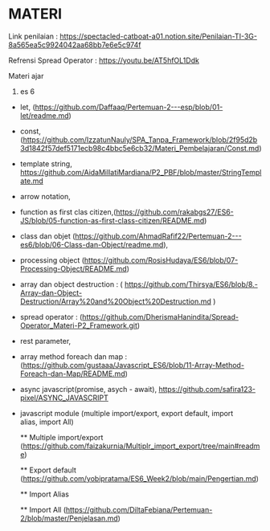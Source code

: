 # MATERI 
Link penilaian : https://spectacled-catboat-a01.notion.site/Penilaian-TI-3G-8a565ea5c9924042aa68bb7e6e5c974f

Refrensi Spread Operator : https://youtu.be/AT5hfOL1Ddk

Materi ajar 
1. es 6
- let, (https://github.com/Daffaaq/Pertemuan-2---esp/blob/01-let/readme.md)
- const, (https://github.com/IzzatunNauly/SPA_Tanpa_Framework/blob/2f95d2b3d1842f57def5171ecb98c4bbc5e6cb32/Materi_Pembelajaran/Const.md)
- template string,
https://github.com/AidaMillatiMardiana/P2_PBF/blob/master/StringTemplate.md 
- arrow notation,
- function as first clas citizen,(https://github.com/rakabgs27/ES6-JS/blob/05-function-as-first-class-citizen/README.md)
- class dan objet
(https://github.com/AhmadRafif22/Pertemuan-2---es6/blob/06-Class-dan-Object/readme.md),
- processing object (https://github.com/RosisHudaya/ES6/blob/07-Processing-Object/README.md)
- array dan object destruction : ( https://github.com/Thirsya/ES6/blob/8.-Array-dan-Object-Destruction/Array%20and%20Object%20Destruction.md )
- spread operator : (https://github.com/DherismaHanindita/Spread-Operator_Materi-P2_Framework.git)
- rest parameter,
- array method foreach dan map : (https://github.com/gustaaa/Javascript_ES6/blob/11-Array-Method-Foreach-dan-Map/README.md)
- async javascript(promise, asych - await), https://github.com/safira123-pixel/ASYNC_JAVASCRIPT
- javascript module (multiple import/export, export default, import alias, import All)
   
   ** Multiple import/export (https://github.com/faizakurnia/Multiplr_import_export/tree/main#readme)
   
   ** Export default (https://github.com/yobipratama/ES6_Week2/blob/main/Pengertian.md)
   
   ** Import Alias
   
   ** Import All (https://github.com/DiltaFebiana/Pertemuan-2/blob/master/Penjelasan.md)
